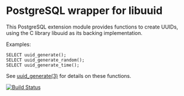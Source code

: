 PostgreSQL wrapper for libuuid
==============================

This PostgreSQL extension module provides functions to create UUIDs,
using the C library libuuid as its backing implementation.

Examples:

    SELECT uuid_generate();
    SELECT uuid_generate_random();
    SELECT uuid_generate_time();

See [uuid_generate(3)](http://linux.die.net/man/3/uuid_generate) for
details on these functions.

[![Build Status](https://secure.travis-ci.org/petere/pglibuuid.png)](http://travis-ci.org/petere/pglibuuid)
